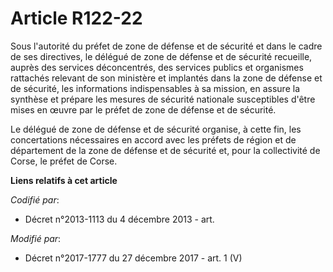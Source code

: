 # Article R122-22

Sous l'autorité du préfet de zone de défense et de sécurité et dans le cadre de ses directives, le délégué de zone de défense
et de sécurité recueille, auprès des services déconcentrés, des services publics et organismes rattachés relevant de son
ministère et implantés dans la zone de défense et de sécurité, les informations indispensables à sa mission, en assure la
synthèse et prépare les mesures de sécurité nationale susceptibles d'être mises en œuvre par le préfet de zone de défense et
de sécurité. 

Le délégué de zone de défense et de sécurité organise, à cette fin, les concertations nécessaires en accord avec les préfets
de région et de département de la zone de défense et de sécurité et, pour la   collectivité de Corse, le préfet de Corse.

**Liens relatifs à cet article**

_Codifié par_:

  - Décret n°2013-1113 du 4 décembre 2013 - art.

_Modifié par_:

  - Décret n°2017-1777 du 27 décembre 2017 - art. 1 (V)
